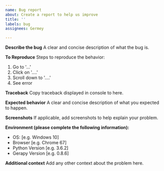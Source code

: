 ```yaml
---
name: Bug report
about: Create a report to help us improve
title: ''
labels: bug
assignees: Germey

---
```


**Describe the bug**
A clear and concise description of what the bug is.

**To Reproduce**
Steps to reproduce the behavior:
1. Go to '...'
2. Click on '....'
3. Scroll down to '....'
4. See error

**Traceback**
Copy traceback displayed in console to here.

**Expected behavior**
A clear and concise description of what you expected to happen.

**Screenshots**
If applicable, add screenshots to help explain your problem.

**Environment (please complete the following information):**
 - OS: [e.g. Windows 10]
 - Browser [e.g. Chrome 67]
 - Python Version [e.g. 3.6.2]
 - Gerapy Version [e.g. 0.8.6]

**Additional context**
Add any other context about the problem here.
